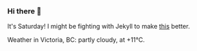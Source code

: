 ### Hi there :wave:

It's Saturday! I might be fighting with Jekyll to make [this](https://swissclubtoronto.ca) better.

Weather in Victoria, BC: partly cloudy, at +11°C.
